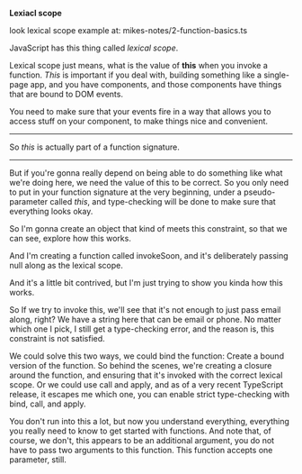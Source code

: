**Lexiacl scope**

look lexical scope example at: mikes-notes/2-function-basics.ts

JavaScript has this thing called *lexical scope*. 

Lexical scope just means, what is the value of **this** when you invoke a function. *This* is important if you deal with, building something like a single-page app, and you have components, and those components have things that are bound to DOM events.

You need to make sure that your events fire in a way that allows you to access stuff on your component, to make things nice and convenient. 
_______________
So *this* is actually part of a function signature.
_______________


But if you're gonna really depend on being able to do something like what we're doing here, we need the value of this to be correct. So you only need to put in your function signature at the very beginning, under a pseudo-parameter called *this*, and type-checking will be done to make sure that everything looks okay.

So I'm gonna create an object that kind of meets this constraint, so that we can see, explore how this works. 

And I'm creating a function called invokeSoon, and it's deliberately passing null along as the lexical scope.

And it's a little bit contrived, but I'm just trying to show you kinda how this works.

So If we try to invoke this, we'll see that it's not enough to just pass email along, right? We have a string here that can be email or phone. No matter which one I pick, I still get a type-checking error, and the reason is, this constraint is not satisfied.

We could solve this two ways, we could bind the function: Create a bound version of the function. So behind the scenes, we're creating a closure around the function, and ensuring that it's invoked with the correct lexical scope. 
Or we could use call and apply, and as of a very recent TypeScript release, it escapes me which one, you can enable strict type-checking with bind, call, and apply.

You don't run into this a lot, but now you understand everything, everything you really need to know to get started with functions. And note that, of course, we don't, this appears to be an additional argument, you do not have to pass two arguments to this function. This function accepts one parameter, still.

